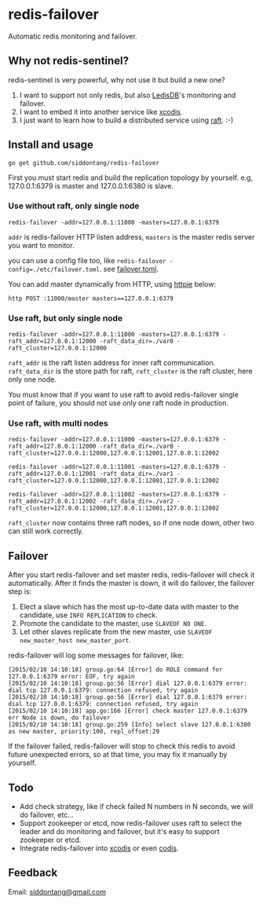 # redis-failover

Automatic redis monitoring and failover. 

## Why not redis-sentinel?

redis-sentinel is very powerful, why not use it but build a new one?

1. I want to support not only redis, but also [LedisDB](https://github.com/siddontang/ledisdb)'s monitoring and failover.
2. I want to embed it into another service like [xcodis](https://github.om/siddontang/xcodis).
3. I just want to learn how to build a distributed service using [raft](https://raftconsensus.github.io). :-)

## Install and usage

```
go get github.com/siddontang/redis-failover
```

First you must start redis and build the replication topology by yourself. e.g, 127.0.0.1:6379 is master and 127.0.0.1:6380 is slave.

### Use without raft, only single node

```
redis-failover -addr=127.0.0.1:11000 -masters=127.0.0.1:6379
```

`addr` is redis-failover HTTP listen address, `masters` is the master redis server you want to monitor. 

you can use a config file too, like `redis-failover -config=./etc/failover.toml`. see [failover.toml](./etc/failover.toml).

You can add master dynamically from HTTP, using [httpie](https://github.com/jakubroztocil/httpie) below:

```
http POST :11000/master masters==127.0.0.1:6379
```

### Use raft, but only single node

```
redis-failover -addr=127.0.0.1:11000 -masters=127.0.0.1:6379 -raft_addr=127.0.0.1:12000 -raft_data_dir=./var0 -raft_cluster=127.0.0.1:12000
```

`raft_addr` is the raft listen address for inner raft communication. `raft_data_dir` is the store path for raft, `raft_cluster` is the raft cluster, here only one node. 

You must know that if you want to use raft to avoid redis-failover single point of failure, you should not use only one raft node in production.

### Use raft, with multi nodes

```
redis-failover -addr=127.0.0.1:11000 -masters=127.0.0.1:6379 -raft_addr=127.0.0.1:12000 -raft_data_dir=./var0 -raft_cluster=127.0.0.1:12000,127.0.0.1:12001,127.0.0.1:12002

redis-failover -addr=127.0.0.1:11001 -masters=127.0.0.1:6379 -raft_addr=127.0.0.1:12001 -raft_data_dir=./var1 -raft_cluster=127.0.0.1:12000,127.0.0.1:12001,127.0.0.1:12002

redis-failover -addr=127.0.0.1:11002 -masters=127.0.0.1:6379 -raft_addr=127.0.0.1:12002 -raft_data_dir=./var2 -raft_cluster=127.0.0.1:12000,127.0.0.1:12001,127.0.0.1:12002
```

`raft_cluster` now contains three raft nodes, so if one node down, other two can still work correctly. 

## Failover

After you start redis-failover and set master redis, redis-failover will check it automatically. After it finds the master is down, it will do failover, the failover step is:

1. Elect a slave which has the most up-to-date data with master to the candidate, use `INFO REPLICATION` to check.
2. Promote the candidate to the master, use `SLAVEOF NO ONE`.
3. Let other slaves replicate from the new master, use `SLAVEOF new_master_host new_master_port`.

redis-failover will log some messages for failover, like:

```
[2015/02/10 14:10:18] group.go:64 [Error] do ROLE command for 127.0.0.1:6379 error: EOF, try again
[2015/02/10 14:10:18] group.go:56 [Error] dial 127.0.0.1:6379 error: dial tcp 127.0.0.1:6379: connection refused, try again
[2015/02/10 14:10:18] group.go:56 [Error] dial 127.0.0.1:6379 error: dial tcp 127.0.0.1:6379: connection refused, try again
[2015/02/10 14:10:18] app.go:166 [Error] check master 127.0.0.1:6379 err Node is down, do failover
[2015/02/10 14:10:18] group.go:259 [Info] select slave 127.0.0.1:6380 as new master, priority:100, repl_offset:29
```

If the failover failed, redis-failover will stop to check this redis to avoid future unexpected errors, so at that time, you may fix it manually by yourself. 

## Todo

+ Add check strategy, like if check failed N numbers in N seconds, we will do failover, etc...
+ Support zookeeper or etcd, now redis-failover uses raft to select the leader and do monitoring and failover, but it's easy to support zookeeper or etcd.
+ Integrate redis-failover into [xcodis](https://github.om/siddontang/xcodis) or even [codis](http://github.com/wandoulabs/codis).

## Feedback

Email: siddontang@gmail.com 

